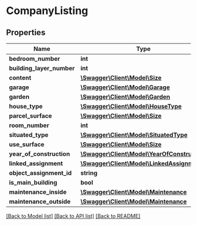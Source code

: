 # CompanyListing

## Properties
Name | Type | Description | Notes
------------ | ------------- | ------------- | -------------
**bedroom_number** | **int** |  | [optional] 
**building_layer_number** | **int** |  | [optional] 
**content** | [**\Swagger\Client\Model\Size**](Size.md) |  | [optional] 
**garage** | [**\Swagger\Client\Model\Garage**](Garage.md) |  | [optional] 
**garden** | [**\Swagger\Client\Model\Garden**](Garden.md) |  | [optional] 
**house_type** | [**\Swagger\Client\Model\HouseType**](HouseType.md) |  | [optional] 
**parcel_surface** | [**\Swagger\Client\Model\Size**](Size.md) |  | [optional] 
**room_number** | **int** |  | [optional] 
**situated_type** | [**\Swagger\Client\Model\SituatedType**](SituatedType.md) |  | [optional] 
**use_surface** | [**\Swagger\Client\Model\Size**](Size.md) |  | [optional] 
**year_of_construction** | [**\Swagger\Client\Model\YearOfConstruction**](YearOfConstruction.md) |  | [optional] 
**linked_assignment** | [**\Swagger\Client\Model\LinkedAssignment**](LinkedAssignment.md) |  | [optional] 
**object_assignment_id** | **string** |  | [optional] 
**is_main_building** | **bool** |  | [optional] 
**maintenance_inside** | [**\Swagger\Client\Model\Maintenance**](Maintenance.md) |  | [optional] 
**maintenance_outside** | [**\Swagger\Client\Model\Maintenance**](Maintenance.md) |  | [optional] 

[[Back to Model list]](../README.md#documentation-for-models) [[Back to API list]](../README.md#documentation-for-api-endpoints) [[Back to README]](../README.md)


